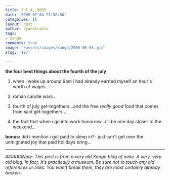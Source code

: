 ```yaml
---
title: Jul 4, 2005
date: '2005-07-04 23:58:00'
categories: []
layout: post
author: ryanstraits
tags:
- xanga
comments: true
image: "/assets/images/xanga/2006-06-03.jpg"
slug: '187'

---
```

<strong>the four best things about the fourth of the july</strong>

<!-- break -->

1. when i woke up around 9am i had already earned myself an hour's worth of wages...

2. roman candle wars...

3. fourth of july get-togethers...and the free <em>really good </em>food that comes from said get-togethers...

4. the fact that when i go into work tomorrow...i'll be one day closer to the weekend...

<strong>bonus:</strong> did i mention i got paid to sleep in? i just can't get over the unmigitated joy that paid holidays bring...

---

######*Note: This post is from a very old Xanga blog of mine. A very, very old blog. In fact, it's practically a museum. Be sure not to touch any old references or links. You won't break them, they are most certainly already broken.*